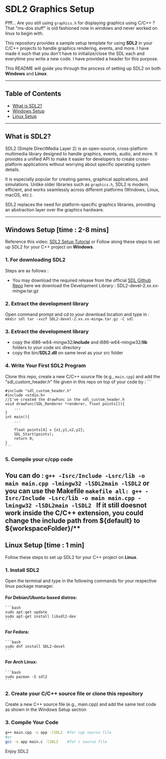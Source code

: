 # SDL2 Graphics Setup

Pfff... Are you still using `graphics.h` for displaying graphics using C/C++ ?
That "ms-dos stuff" is old fashioned now in windows and never worked on linux to begin with.

This repository provides a sample setup template for using **SDL2** in your C/C++ projects to handle graphics rendering, events, and more. I have made it such that you don't have to initialize/close the SDL each and everytime you write a new code. I have provided a header for this purpose. 

This README will guide you through the process of setting up SDL2 on both **Windows** and **Linux**.

---

## Table of Contents

- [What is SDL2?](#what-is-sdl2)
- [Windows Setup](#windows-setup)
- [Linux Setup](#linux-setup)

---

## What is SDL2?

SDL2 (Simple DirectMedia Layer 2) is an open-source, cross-platform multimedia library designed to handle graphics, events, audio, and more. It provides a unified API to make it easier for developers to create cross-platform applications without worrying about specific operating system details.

It is especially popular for creating games, graphical applications, and simulations. Unlike older libraries such as `graphics.h`, SDL2 is modern, efficient, and works seamlessly across different platforms (Windows, Linux, macOS, etc.).

SDL2 replaces the need for platform-specific graphics libraries, providing an abstraction layer over the graphics hardware.

---

## Windows Setup [time : 2-8 mins]

Reference this video: [SDL2 Setup Tutorial](https://youtu.be/H08t6gD1Y1E?si=pC5MXzJEne0Wvq5A) or Follow along these steps to set up SDL2 for your C++ project on **Windows**.

### 1.  For downloading SDL2
Steps are as follows : 
- You may download the required release from the official [SDL Github Repo](https://github.com/libsdl-org/SDL/releases) here we download the Development Library : SDL2-devel-2.xx.xx-mingw.tar.gz

### 2. Extract the development library
Open command prompt and cd to your download location and type in :
    ```
    mkdir sdl
    tar -xvzf SDL2-devel-2.xx.xx-mingw.tar.gz -C sdl
    ```

### 3. Extract the development library
- copy the i686-w64-mingw32/**include** and i686-w64-mingw32/**lib** folders to your code src  directory
- copy the bin/**SDL2.dll** on same level as your src folder


### 4. Write Your First SDL2 Program
Clone this repo, create a new C/C++ source file (e.g., `main.cpp`) and add the "sdl_custom_header.h" file given in this repo on top of your code by :
    ```
    
    #include "sdl_custom_header.h"
    #include <stdio.h>
    //I've created the drawFunc in the sdl_custom_header.h
    void drawFunc(SDL_Renderer *renderer, float points[]){
        ...
    }
    int main(){
        ...

        float points[4] = {x1,y1,x2,y2};
        SDL_Start(points);
        return 0;
    }
    ```
### 5. Compile your c/cpp code
You can do :
    ```
    g++ -Isrc/Include -Lsrc/lib -o main main.cpp -lmingw32 -lSDL2main -lSDL2
    ```
or you can use the Makefile 
    ```makefile
    all:
        g++ -Isrc/Include -Lsrc/lib -o main main.cpp -lmingw32 -lSDL2main -lSDL2
    ```
If it still doesnot work inside the C/C++ extension, you could change the include path from ${default} to  ${workspaceFolder}/**
---

## Linux Setup [time : 1 min]

Follow these steps to set up SDL2 for your C++ project on **Linux**.

### 1. Install SDL2
Open the terminal and type in the following commands for your respective linux package manager.
#### For Debian/Ubuntu-based distros:
    ```bash
    sudo apt-get update
    sudo apt-get install libsdl2-dev
    ```
#### For Fedora:
    ```bash
    sudo dnf install SDL2-devel
    ```
#### For Arch Linux:
    ```bash
    sudo pacman -S sdl2
    ```

### 2. Create your C/C++ source file or clone this repository
Create a new C++ source file (e.g., main.cpp) and add the same test code as shown in the Windows Setup section

### 3. Compile Your Code
```bash
g++ main.cpp -o app -lSDL2  #for cpp source file
#or
gcc -o app main.c -lSDL2    #for c source file
```

Enjoy SDL2